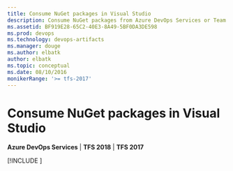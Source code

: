 ```yaml
---
title: Consume NuGet packages in Visual Studio
description: Consume NuGet packages from Azure DevOps Services or Team Foundation Server by adding a feed to Visual Studio
ms.assetid: BF919E28-65C2-40E3-8A49-5BF0DA3DE598
ms.prod: devops
ms.technology: devops-artifacts
ms.manager: douge
ms.author: elbatk
author: elbatk
ms.topic: conceptual
ms.date: 08/10/2016
monikerRange: '>= tfs-2017'
---
```


# Consume NuGet packages in Visual Studio

**Azure DevOps Services** | **TFS 2018** | **TFS 2017**

[!INCLUDE [](../_shared/nuget/consume.md)]
